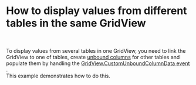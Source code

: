 # How to display values from different tables in the same GridView


<p><br />
<p>To display values from several tables in one GridView, you need to link the GridView to one of tables, create <a href="http://documentation.devexpress.com/#WindowsForms/CustomDocument1477">unbound columns</a> for other tables and populate them by handling the <a href="http://documentation.devexpress.com/#WindowsForms/DevExpressXtraGridViewsBaseColumnView_CustomUnboundColumnDatatopic">GridView.CustomUnboundColumnData event </a>.<br />
This example demonstrates how to do this.</p></p>

<br/>


